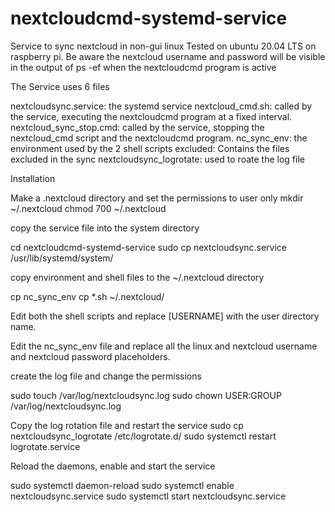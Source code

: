 ﻿# nextcloudcmd-systemd-service
 Service to sync nextcloud in non-gui linux
 Tested on ubuntu 20.04 LTS on raspberry pi.
 Be aware the nextcloud username and password will be visible in the output of ps -ef  when the nextcloudcmd program is active

 The Service uses 6 files 

nextcloudsync.service: the systemd service
nextcloud_cmd.sh: called by the service, executing the nextcloudcmd program at a fixed interval.
nextcloud_sync_stop.cmd: called by the service, stopping the nextcloud_cmd script and the nextcloudcmd program.
nc_sync_env: the environment used by the 2 shell scripts
excluded: Contains the files excluded in the sync
nextcloudsync_logrotate: used to roate the log file

Installation

Make a .nextcloud directory and set the permissions to user only
mkdir ~/.nextcloud
chmod 700 ~/.nextcloud



copy the service file into the system directory

cd nextcloudcmd-systemd-service
sudo cp nextcloudsync.service /usr/lib/systemd/system/

copy environment and shell files to the ~/.nextcloud directory

cp nc_sync_env
cp *.sh ~/.nextcloud/

Edit both the shell scripts and replace [USERNAME] with the user directory name.

Edit the nc_sync_env file and replace all the linux and nextcloud username and nextcloud password placeholders.

create the log file and change the permissions

sudo touch /var/log/nextcloudsync.log
sudo chown USER:GROUP /var/log/nextcloudsync.log

Copy the log rotation file and restart the service
sudo cp nextcloudsync_logrotate /etc/logrotate.d/
sudo systemctl restart logrotate.service	

Reload the daemons, enable and start the service

sudo systemctl daemon-reload
sudo systemctl enable nextcloudsync.service
sudo systemctl start nextcloudsync.service
